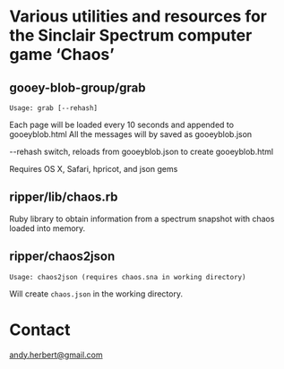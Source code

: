 # Various utilities and resources for the Sinclair Spectrum computer game ‘Chaos’

## gooey-blob-group/grab

    Usage: grab [--rehash]

Each page will be loaded every 10 seconds and appended to gooeyblob.html
All the messages will by saved as gooeyblob.json

--rehash switch, reloads from gooeyblob.json to create gooeyblob.html 

Requires OS X, Safari, hpricot, and json gems

## ripper/lib/chaos.rb

Ruby library to obtain information from a spectrum snapshot with chaos loaded
into memory.

## ripper/chaos2json

    Usage: chaos2json (requires chaos.sna in working directory)
  
Will create `chaos.json` in the working directory.

# Contact

andy.herbert@gmail.com